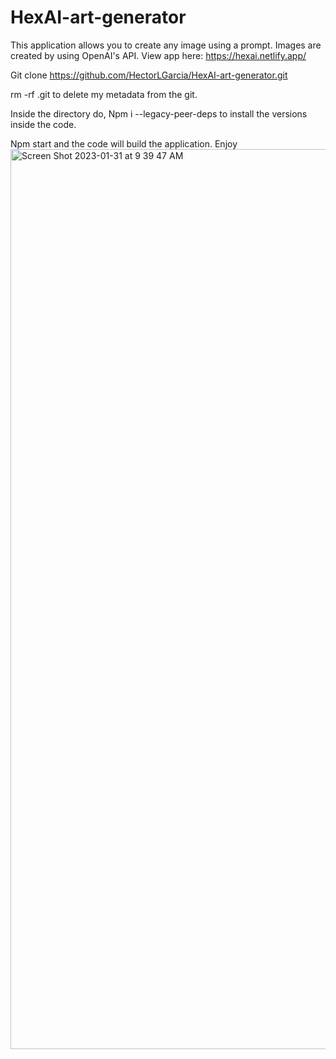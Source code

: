 # HexAI-art-generator

This application allows you to create any image using a prompt. Images are created by using OpenAI's API. 
View app here: https://hexai.netlify.app/

Git clone https://github.com/HectorLGarcia/HexAI-art-generator.git

rm -rf .git to delete my metadata from the git.

Inside the directory do, Npm i --legacy-peer-deps to install the versions inside the code.

Npm start and the code will build the application. Enjoy
<img width="1440" alt="Screen Shot 2023-01-31 at 9 39 47 AM" src="https://user-images.githubusercontent.com/104799041/215823800-3f66a150-064c-4cad-8284-0ddece0988a8.png">
